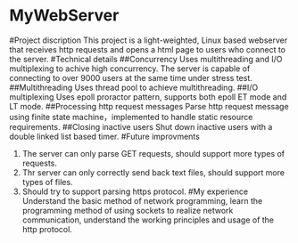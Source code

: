 # MyWebServer
#Project discription
This project is a light-weighted, Linux based webserver that receives http requests and opens a html page to users who connect to the server.
#Technical details
##Concurrency
Uses multithreading and I/O multiplexing to achive high concurrency. The server is capable of connecting to over 9000 users at the same time under stress test.
##Multithreading
Uses thread pool to achieve multithreading.
##I/O multiplexing
Uses epoll proractor pattern, supports both epoll ET mode and LT mode.
##Processing http request messages
Parse http request message using finite state machine，implemented to handle static resource requirements.
##Closing inactive users
Shut down inactive users with a double linked list based timer.
#Future improvments
1. The server can only parse GET requests, should support more types of requests.
2. Thr server can only correctly send back text files, should support more types of files.
3. Should try to support parsing https protocol.
#My experience
Understand the basic method of network programming, learn the programming method of using sockets to realize network communication, understand the working principles and usage of the http protocol.
